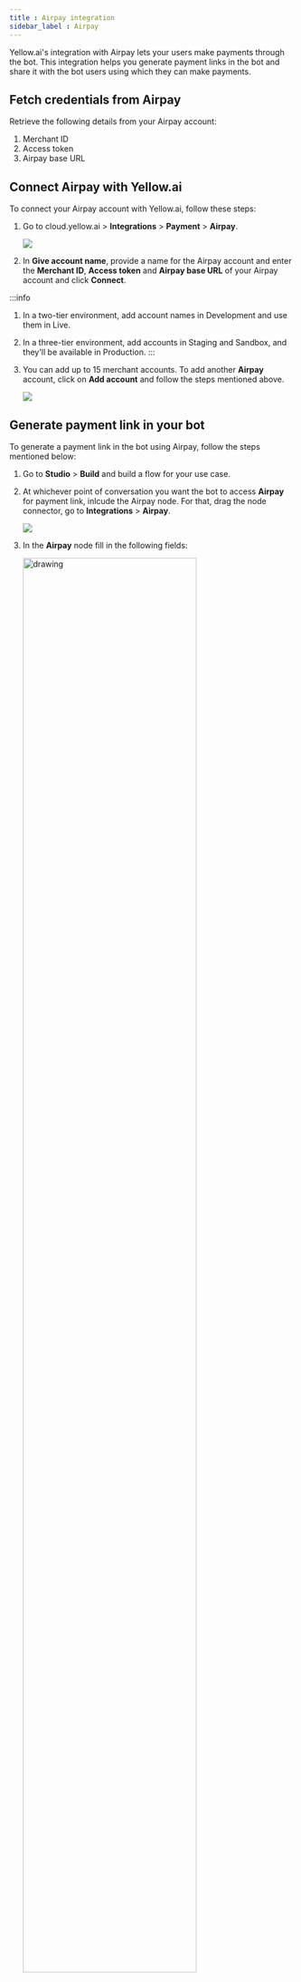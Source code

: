 ```yaml
---
title : Airpay integration
sidebar_label : Airpay
---
```


Yellow.ai's integration with Airpay lets your users make payments through the bot. This integration helps you generate payment links in the bot and share it with the bot users using which they can make payments.

## Fetch credentials from Airpay

Retrieve the following details from your Airpay account:

1. Merchant ID
2. Access token
3. Airpay base URL

## Connect Airpay with Yellow.ai

To connect your Airpay account with Yellow.ai, follow these steps:

1. Go to cloud.yellow.ai > **Integrations** > **Payment** > **Airpay**.

   ![](https://i.imgur.com/TV0yGcI.png)

2. In **Give account name**, provide a name for the Airpay account and enter the **Merchant ID**, **Access token** and **Airpay base URL** of your Airpay account and click **Connect**. 

:::info
1. In a two-tier environment, add account names in Development and use them in Live.
2. In a three-tier environment, add accounts in Staging and Sandbox, and they'll be available in Production.
:::

3. You can add up to 15 merchant accounts. To add another **Airpay** account, click on **Add account** and follow the steps mentioned above.

   ![](https://i.imgur.com/PL05BMj.png)

## Generate payment link in your bot

To generate a payment link in the bot using Airpay, follow the steps mentioned below:

1. Go to **Studio** > **Build** and build a flow for your use case.
2. At whichever point of conversation you want the bot to access **Airpay** for payment link, inlcude the Airpay node. For that, drag the node connector, go to **Integrations** > **Airpay**.

   ![](https://i.imgur.com/tFUbjgE.png)

3. In the **Airpay** node fill in the following fields: 

   <img src="https://i.imgur.com/IDVBlq5.png" alt="drawing" width="80%"/>

* **Account name:** Choose the **Airpay** account. If you have only one account, the account name is automatically populated. If you have multiple accounts, the first account added is auto-populated. Select the one you want to use at that moment.
* **Action:** Choose the action to perform, the action available for Airpay is **Generate Payment Link**.

   Once you click the action, the following fields open up. There are two ways by which you can fill these fields:
   
   <img src="https://i.imgur.com/eQMQqOh.png" alt="drawing" width="80%"/>

**Pass dynamic data in variables**

From customers you can collect information and fill these fields. Add [prompt nodes](https://docs.yellow.ai/docs/platform_concepts/studio/build/nodes/prompt-nodes) before the integration node and [store the response of each node in a variable](https://docs.yellow.ai/docs/platform_concepts/studio/build/bot-variables#store-data-in-variables). Then, pass those variables in the respective fields here. 

   <img src="https://i.imgur.com/syCg7jZ.png" alt="drawing" width="80%"/>

**Pass static values**

You type the static values in the fields by clicking **Or** or disabling **Var** option. 

   ![](https://i.imgur.com/crMRLVy.gif)

4. Store the JSON response of the Airpay node in a variable.

   <img src="https://i.imgur.com/1RpVqmu.png" alt="drawing" width="60%"/>

5. [Display the API response](https://docs.yellow.ai/docs/platform_concepts/studio/api/add-api-apinode#display-api-response) in a [message](https://docs.yellow.ai/docs/platform_concepts/studio/build/nodes/message-nodes) node.

**Sample response:**

``` jsonld
{
  "success": true,
  "invoice_number": "1234745234245",
  "payment_url": "https://abc.invpay.co.in/invoice/OSYzMjc1NQ=="
}
```